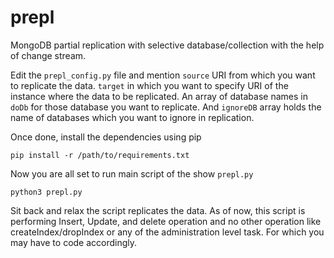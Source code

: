 # prepl
MongoDB partial replication with selective database/collection with the help of change stream.

Edit the `prepl_config.py` file and mention `source` URI from which you want to replicate the data. `target` in which you want to specify URI of the instance where the data to be replicated. An array of database names in `doDb` for those database you want to replicate. And `ignoreDB` array holds the name of databases which you want to ignore in replication.

Once done, install the dependencies using pip
```
pip install -r /path/to/requirements.txt
```

Now you are all set to run main script of the show `prepl.py`
```
python3 prepl.py
```

Sit back and relax the script replicates the data. As of now, this script is performing Insert, Update, and delete operation and no other operation like createIndex/dropIndex or any of the administration level task. For which you may have to code accordingly.
